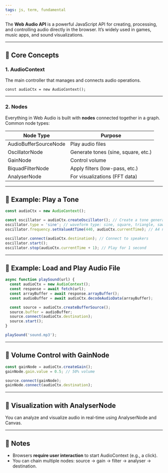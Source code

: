 ```yaml
---
tags: js, term, fundamental
---
```


The **Web Audio API** is a powerful JavaScript API for creating, processing, and controlling audio directly in the browser. It’s widely used in games, music apps, and sound visualizations.

---

## **🔹 Core Concepts**

### **1. AudioContext**

The main controller that manages and connects audio operations.

```
const audioCtx = new AudioContext();
```

---

### **2. Nodes**

Everything in Web Audio is built with **nodes** connected together in a graph. Common node types:

|**Node Type**|**Purpose**|
|---|---|
|AudioBufferSourceNode|Play audio files|
|OscillatorNode|Generate tones (sine, square, etc.)|
|GainNode|Control volume|
|BiquadFilterNode|Apply filters (low-pass, etc.)|
|AnalyserNode|For visualizations (FFT data)|

---

## **🔹 Example: Play a Tone**

```js
const audioCtx = new AudioContext();

const oscillator = audioCtx.createOscillator(); // Create a tone generator
oscillator.type = 'sine'; // waveform type: sine, square, triangle, sawtooth
oscillator.frequency.setValueAtTime(440, audioCtx.currentTime); // A4 note

oscillator.connect(audioCtx.destination); // Connect to speakers
oscillator.start();
oscillator.stop(audioCtx.currentTime + 1); // Play for 1 second
```

---

## **🔹 Example: Load and Play Audio File**

```js
async function playSound(url) {
  const audioCtx = new AudioContext();
  const response = await fetch(url);
  const arrayBuffer = await response.arrayBuffer();
  const audioBuffer = await audioCtx.decodeAudioData(arrayBuffer);

  const source = audioCtx.createBufferSource();
  source.buffer = audioBuffer;
  source.connect(audioCtx.destination);
  source.start();
}

playSound('sound.mp3');
```

---

## **🔹 Volume Control with GainNode**

```js
const gainNode = audioCtx.createGain();
gainNode.gain.value = 0.5; // 50% volume

source.connect(gainNode);
gainNode.connect(audioCtx.destination);
```

---

## **🔹 Visualization with AnalyserNode**

You can analyze and visualize audio in real-time using AnalyserNode and Canvas.

---

## **🔸 Notes**

- Browsers **require user interaction** to start AudioContext (e.g., a click).
- You can chain multiple nodes: source → gain → filter → analyser → destination.

